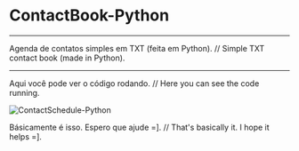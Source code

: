 # ContactBook-Python
***
Agenda de contatos simples em TXT (feita em Python). // Simple TXT contact book (made in Python).
***
Aqui você pode ver o código rodando. // Here you can see the code running.

![ContactSchedule-Python](https://user-images.githubusercontent.com/74058519/107884355-5b121a80-6ed3-11eb-9b33-0f6133a6f60a.png)

Básicamente é isso. Espero que ajude =]. // That's basically it. I hope it helps =].
